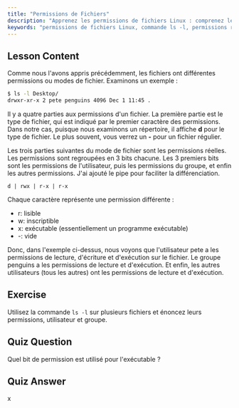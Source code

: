 ```yaml
---
title: "Permissions de Fichiers"
description: "Apprenez les permissions de fichiers Linux : comprenez les bits rwx, les permissions utilisateur, groupe et autres. Maîtrisez la sortie de `ls -l` pour les débutants. Commencez votre parcours Linux !"
keywords: "permissions de fichiers Linux, commande ls -l, permissions rwx, tutoriel Linux, modes de fichiers, Linux pour débutants, guide Linux"
---
```


## Lesson Content

Comme nous l'avons appris précédemment, les fichiers ont différentes permissions ou modes de fichier. Examinons un exemple :

```bash
$ ls -l Desktop/
drwxr-xr-x 2 pete penguins 4096 Dec 1 11:45 .
```

Il y a quatre parties aux permissions d'un fichier. La première partie est le type de fichier, qui est indiqué par le premier caractère des permissions. Dans notre cas, puisque nous examinons un répertoire, il affiche **d** pour le type de fichier. Le plus souvent, vous verrez un **-** pour un fichier régulier.

Les trois parties suivantes du mode de fichier sont les permissions réelles. Les permissions sont regroupées en 3 bits chacune. Les 3 premiers bits sont les permissions de l'utilisateur, puis les permissions du groupe, et enfin les autres permissions. J'ai ajouté le pipe pour faciliter la différenciation.

```plaintext
d | rwx | r-x | r-x
```

Chaque caractère représente une permission différente :

- r: lisible
- w: inscriptible
- x: exécutable (essentiellement un programme exécutable)
- -: vide

Donc, dans l'exemple ci-dessus, nous voyons que l'utilisateur pete a les permissions de lecture, d'écriture et d'exécution sur le fichier. Le groupe penguins a les permissions de lecture et d'exécution. Et enfin, les autres utilisateurs (tous les autres) ont les permissions de lecture et d'exécution.

## Exercise

Utilisez la commande `ls -l` sur plusieurs fichiers et énoncez leurs permissions, utilisateur et groupe.

## Quiz Question

Quel bit de permission est utilisé pour l'exécutable ?

## Quiz Answer

x
